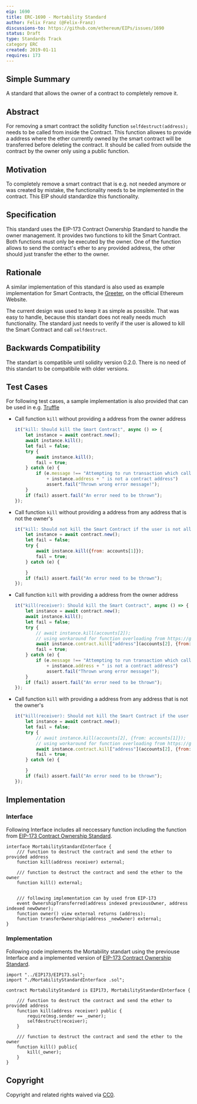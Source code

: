 ```yaml
---
eip: 1690
title: ERC-1690 - Mortability Standard
author: Felix Franz (@Felix-Franz)
discussions-to: https://github.com/ethereum/EIPs/issues/1690
status: Draft
type: Standards Track
category ERC
created: 2019-01-11
requires: 173
---
```


<!--You can leave these HTML comments in your merged EIP and delete the visible duplicate text guides, they will not appear and may be helpful to refer to if you edit it again. This is the suggested template for new EIPs. Note that an EIP number will be assigned by an editor. When opening a pull request to submit your EIP, please use an abbreviated title in the filename, `eip-draft_title_abbrev.md`. The title should be 44 characters or less.-->

## Simple Summary
<!--"If you can't explain it simply, you don't understand it well enough." Provide a simplified and layman-accessible explanation of the EIP.-->

A standard that allows the owner of a contract to completely remove it.

## Abstract
<!--A short (~200 word) description of the technical issue being addressed.-->

For removing a smart contract the solidity function `selfdestruct(address);` needs to be called from inside the Contract.
This function allowes to provide a address where the ether currently owned by the smart contract will be transferred before deleting the contract.
It should be called from outside the contract by the owner only using a public function.

## Motivation
<!--The motivation is critical for EIPs that want to change the Ethereum protocol. It should clearly explain why the existing protocol specification is inadequate to address the problem that the EIP solves. EIP submissions without sufficient motivation may be rejected outright.-->

To completely remove a smart contract that is e.g. not needed anymore or was created by mistake, the functionality needs to be implemented in the contract.
This EIP should standardize this functionality.

## Specification
<!--The technical specification should describe the syntax and semantics of any new feature. The specification should be detailed enough to allow competing, interoperable implementations for any of the current Ethereum platforms (go-ethereum, parity, cpp-ethereum, ethereumj, ethereumjs, and [others](https://github.com/ethereum/wiki/wiki/Clients)).-->

This standard uses the EIP-173 Contract Ownership Standard to handle the owner management.
It provides two functions to kill the Smart Contract.
Both functions must only be executed by the owner.
One of the function allows to send the contract's ether to any provided address, the other should just transfer the ether to the owner.

## Rationale
<!--The rationale fleshes out the specification by describing what motivated the design and why particular design decisions were made. It should describe alternate designs that were considered and related work, e.g. how the feature is supported in other languages. The rationale may also provide evidence of consensus within the community, and should discuss important objections or concerns raised during discussion.-->

A similar implementation of this standard is also used as example implementation for Smart Contracts, the [Greeter](https://www.ethereum.org/greeter), on the official Ethereum Website.

The current design was used to keep it as simple as possible.
That was easy to handle, because this standart does not really needs much functionality.
The standard just needs to verify if the user is allowed to kill the Smart Contract and call `selfdestruct`.

## Backwards Compatibility
<!--All EIPs that introduce backwards incompatibilities must include a section describing these incompatibilities and their severity. The EIP must explain how the author proposes to deal with these incompatibilities. EIP submissions without a sufficient backwards compatibility treatise may be rejected outright.-->

The standart is compatibile until solidity version 0.2.0.
There is no need of this standart to be compatibile with older versions.

## Test Cases
<!--Test cases for an implementation are mandatory for EIPs that are affecting consensus changes. Other EIPs can choose to include links to test cases if applicable.-->

For following test cases, a sample implementation is also provided that can be used in e.g. [Truffle](https://truffleframework.com/truffle)

* Call function `kill` without providing a address from the owner address
	```javascript
	it("kill: Should kill the Smart Contract", async () => {
		let instance = await contract.new();
		await instance.kill();
		let fail = false;
		try {
			await instance.kill();
			fail = true;
		} catch (e) {
			if (e.message !== "Attempting to run transaction which calls a contract function, but recipient address "
				+ instance.address + " is not a contract address")
				assert.fail("Thrown wrong error message!");
		}
		if (fail) assert.fail("An error need to be thrown");
	});
	```
  
* Call function `kill` without providing a address from any address that is not the owner's
  	```javascript
	it("kill: Should not kill the Smart Contract if the user is not allowed", async () => {
		let instance = await contract.new();
		let fail = false;
		try {
			await instance.kill({from: accounts[1]});
			fail = true;
		} catch (e) {

		}
		if (fail) assert.fail("An error need to be thrown");
	});
	```
  
* Call function `kill` with providing a address from the owner address
  	```javascript
	it("kill(receiver): Should kill the Smart Contract", async () => {
		let instance = await contract.new();
		await instance.kill();
		let fail = false;
		try {
			// await instance.kill(accounts[2]);
			// using workaround for function overloading from https://github.com/trufflesuite/truffle/issues/737#issuecomment-422708305
			await instance.contract.kill["address"](accounts[2], {from: accounts[0]});
			fail = true;
		} catch (e) {
			if (e.message !== "Attempting to run transaction which calls a contract function, but recipient address "
				+ instance.address + " is not a contract address")
				assert.fail("Thrown wrong error message!");
		}
		if (fail) assert.fail("An error need to be thrown");
	});
	```
  
* Call function `kill` with providing a address from any address that is not the owner's
	```javascript
	it("kill(receiver): Should not kill the Smart Contract if the user is not allowed", async () => {
		let instance = await contract.new();
		let fail = false;
		try {
			// await instance.kill(accounts[2], {from: accounts[1]});
			// using workaround for function overloading from https://github.com/trufflesuite/truffle/issues/737#issuecomment-422708305
			await instance.contract.kill["address"](accounts[2], {from: accounts[1]});
			fail = true;
		} catch (e) {

		}
		if (fail) assert.fail("An error need to be thrown");
	});
	```

## Implementation
<!--The implementations must be completed before any EIP is given status "Final", but it need not be completed before the EIP is accepted. While there is merit to the approach of reaching consensus on the specification and rationale before writing code, the principle of "rough consensus and running code" is still useful when it comes to resolving many discussions of API details.-->

### Interface

Following Interface includes all neccessary function including the function from [EIP-173 Contract Ownership Standard](https://eips.ethereum.org/EIPS/eip-173).

```solidity
interface MortabilityStandardInterface {
    /// function to destruct the contract and send the ether to provided address
    function kill(address receiver) external;

    /// function to destruct the contract and send the ether to the owner
    function kill() external;


    /// following implementation can by used from EIP-173
    event OwnershipTransferred(address indexed previousOwner, address indexed newOwner);
    function owner() view external returns (address);
    function transferOwnership(address _newOwner) external;
}
```

### Implementation

Following code implements the Mortability standart using the previouse Interface and a implemented version of [EIP-173 Contract Ownership Standard](https://eips.ethereum.org/EIPS/eip-173).

```solidity
import "../EIP173/EIP173.sol";
import "./MortabilityStandardInterface .sol";

contract MortabilityStandard is EIP173, MortabilityStandardInterface {

    /// function to destruct the contract and send the ether to provided address
    function kill(address receiver) public {
        require(msg.sender == _owner);
        selfdestruct(receiver);
    }

    /// function to destruct the contract and send the ether to the owner
    function kill() public{
        kill(_owner);
    }
}
```

## Copyright
Copyright and related rights waived via [CC0](https://creativecommons.org/publicdomain/zero/1.0/).
